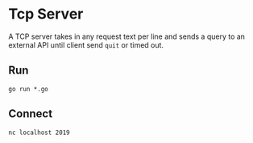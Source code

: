 # Tcp Server
A TCP server takes in any request text per line and sends a query to an external API until client send `quit` or timed out.

## Run
```
go run *.go
```

## Connect
```
nc localhost 2019
```